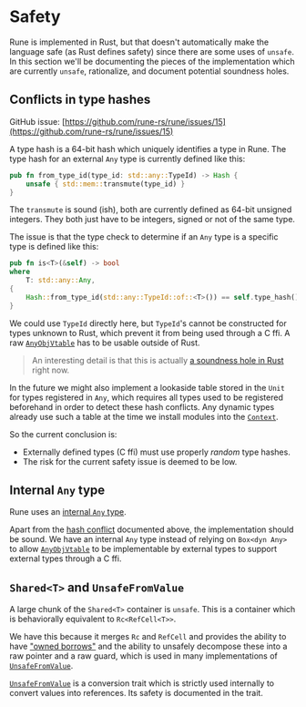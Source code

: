 # Safety

Rune is implemented in Rust, but that doesn't automatically make the language
safe (as Rust defines safety) since there are some uses of `unsafe`. In this
section we'll be documenting the pieces of the implementation which are
currently `unsafe`, rationalize, and document potential soundness holes.

## Conflicts in type hashes

GitHub issue: [https://github.com/rune-rs/rune/issues/15](https://github.com/rune-rs/rune/issues/15)

A type hash is a 64-bit hash which uniquely identifies a type in Rune. The type
hash for an external `Any` type is currently defined like this:

```rust
pub fn from_type_id(type_id: std::any::TypeId) -> Hash {
    unsafe { std::mem::transmute(type_id) }
}
```

The `transmute` is sound (ish), both are currently defined as 64-bit unsigned
integers. They both just have to be integers, signed or not of the same type.

The issue is that the type check to determine if an `Any` type is a specific
type is defined like this:

```rust
pub fn is<T>(&self) -> bool
where
    T: std::any::Any,
{
    Hash::from_type_id(std::any::TypeId::of::<T>()) == self.type_hash()
}
```

We could use `TypeId` directly here, but `TypeId`'s cannot be constructed for
types unknown to Rust, which prevent it from being used through a C ffi. A raw
[`AnyObjVtable`] has to be usable outside of Rust.

> An interesting detail is that this is actually [a soundness hole in Rust]
> right now.

In the future we might also implement a lookaside table stored in the `Unit` for
types registered in `Any`, which requires all types used to be registered
beforehand in order to detect these hash conflicts. Any dynamic types already
use such a table at the time we install modules into the [`Context`].

So the current conclusion is:
* Externally defined types (C ffi) must use properly *random* type hashes.
* The risk for the current safety issue is deemed to be low.

[`AnyObjVtable`]: https://github.com/rune-rs/rune/blob/e910fb9/crates/runestick/src/any.rs#L171
[a soundness hole in Rust]: https://github.com/rust-lang/rust/issues/10389
[`Context`]: https://docs.rs/runestick/0.6.16/runestick/struct.Context.html

## Internal `Any` type

Rune uses an [internal `Any` type].

Apart from the [hash conflict](#conflicts-in-type-hashes) documented above, the
implementation should be sound. We have an internal `Any` type instead of
relying on `Box<dyn Any>` to allow [`AnyObjVtable`] to be implementable by external
types to support external types through a C ffi.

[internal `Any` type]: https://docs.rs/runestick/0/runestick/struct.Any.html
[`AnyObjVtable`]: https://docs.rs/runestick/0/runestick/struct.AnyObjVtable.html

## `Shared<T>` and `UnsafeFromValue`

A large chunk of the `Shared<T>` container is `unsafe`. This is a container
which is behaviorally equivalent to `Rc<RefCell<T>>`.

We have this because it merges `Rc` and `RefCell` and provides the ability to
have ["owned borrows"] and the ability to unsafely decompose these into a raw
pointer and a raw guard, which is used in many implementations of
[`UnsafeFromValue`].

[`UnsafeFromValue`] is a conversion trait which is strictly used internally to
convert values into references. Its safety is documented in the trait.

["owned borrows"]: https://docs.rs/runestick/0/runestick/struct.Shared.html#method.owned_ref
[`UnsafeFromValue`]: https://docs.rs/runestick/0/runestick/trait.UnsafeFromValue.html
